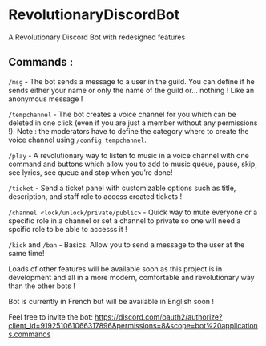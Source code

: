 # RevolutionaryDiscordBot
A Revolutionary Discord Bot with redesigned features

## Commands :


`/msg` - The bot sends a message to a user in the guild. You can define if he sends either your name or only the name of the guild or… nothing ! Like an anonymous message !



`/tempchannel` - The bot creates a voice channel for you which can be deleted in one click (even if you are just a member without any permissions !). Note : the moderators have to define the category where to create the voice channel using `/config tempchannel`.



`/play` - A revolutionary way to listen to music in a voice channel with one command and buttons which allow you to add to music queue, pause, skip, see lyrics, see queue and stop when you’re done!



`/ticket` - Send a ticket panel with customizable options such as title, description, and staff role to access created tickets !



`/channel <lock/unlock/private/public>` - Quick way to mute everyone or a specific role in a channel or set a channel to private so one will need a spcific role to be able to accesss it !



`/kick` and `/ban` - Basics. Allow you to send a message to the user at the same time!




Loads of other features will be available soon as this project is in development and all in a more modern, comfortable and revolutionary way than the other bots !




Bot is currently in French but will be available in English soon !




Feel free to invite the bot:
https://discord.com/oauth2/authorize?client_id=919251061066317896&permissions=8&scope=bot%20applications.commands
